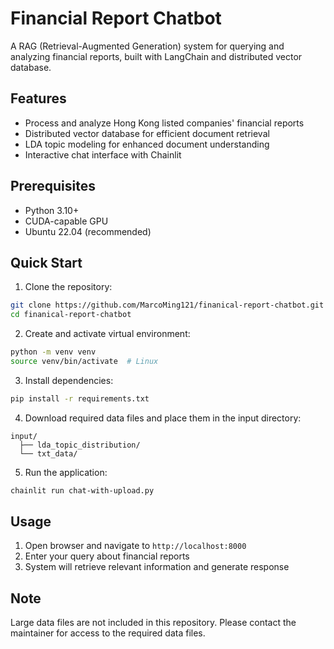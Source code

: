 # Financial Report Chatbot

A RAG (Retrieval-Augmented Generation) system for querying and analyzing financial reports, built with LangChain and distributed vector database.

## Features
- Process and analyze Hong Kong listed companies' financial reports
- Distributed vector database for efficient document retrieval
- LDA topic modeling for enhanced document understanding
- Interactive chat interface with Chainlit

## Prerequisites
- Python 3.10+
- CUDA-capable GPU
- Ubuntu 22.04 (recommended)

## Quick Start

1. Clone the repository:
```bash
git clone https://github.com/MarcoMing121/finanical-report-chatbot.git
cd finanical-report-chatbot
```

2. Create and activate virtual environment:
```bash
python -m venv venv
source venv/bin/activate  # Linux
```

3. Install dependencies:
```bash
pip install -r requirements.txt
```

4. Download required data files and place them in the input directory:
```
input/
  ├── lda_topic_distribution/
  └── txt_data/
```

5. Run the application:
```bash
chainlit run chat-with-upload.py
```

## Usage
1. Open browser and navigate to `http://localhost:8000`
2. Enter your query about financial reports
3. System will retrieve relevant information and generate response

## Note
Large data files are not included in this repository. Please contact the maintainer for access to the required data files.